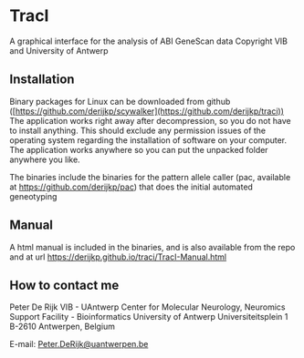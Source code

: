 TracI
=====
A graphical interface for the analysis of ABI GeneScan data
Copyright VIB and University of Antwerp

Installation
------------
Binary packages for Linux can be downloaded from github ([https://github.com/derijkp/scywalker](https://github.com/derijkp/traci))
The application works right away after decompression, so you do not have to install anything. 
This should exclude any permission issues of the operating system regarding the installation of software on your computer. 
The application works anywhere so you can put the unpacked folder anywhere you like.

The binaries include the binaries for the pattern allele caller (pac, available at https://github.com/derijkp/pac)
that does the initial automated geneotyping

Manual
------
A html manual is included in the binaries, and is also available from the repo and at url https://derijkp.github.io/traci/TracI-Manual.html

How to contact me
-----------------

Peter De Rijk
VIB - UAntwerp Center for Molecular Neurology, Neuromics Support Facility - Bioinformatics
University of Antwerp
Universiteitsplein 1
B-2610 Antwerpen, Belgium

E-mail: Peter.DeRijk@uantwerpen.be


